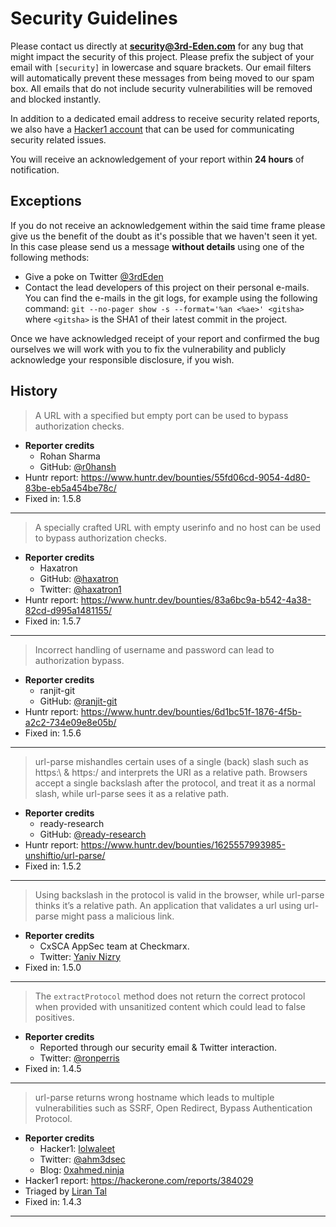 # Security Guidelines

Please contact us directly at **security@3rd-Eden.com** for any bug that might
impact the security of this project. Please prefix the subject of your email
with `[security]` in lowercase and square brackets. Our email filters will
automatically prevent these messages from being moved to our spam box. All
emails that do not include security vulnerabilities will be removed and blocked
instantly.

In addition to a dedicated email address to receive security related reports,
we also have a [Hacker1 account][hacker1] that can be used for communicating
security related issues.

You will receive an acknowledgement of your report within **24 hours** of
notification.

## Exceptions

If you do not receive an acknowledgement within the said time frame please give
us the benefit of the doubt as it's possible that we haven't seen it yet. In
this case please send us a message **without details** using one of the
following methods:

- Give a poke on Twitter [@3rdEden](https://twitter.com/3rdEden)
- Contact the lead developers of this project on their personal e-mails. You
  can find the e-mails in the git logs, for example using the following command:
  `git --no-pager show -s --format='%an <%ae>' <gitsha>` where `<gitsha>` is the
  SHA1 of their latest commit in the project.

Once we have acknowledged receipt of your report and confirmed the bug
ourselves we will work with you to fix the vulnerability and publicly
acknowledge your responsible disclosure, if you wish.

## History

> A URL with a specified but empty port can be used to bypass authorization
> checks.

- **Reporter credits**
  - Rohan Sharma
  - GitHub: [@r0hansh](https://github.com/r0hansh)
- Huntr report: https://www.huntr.dev/bounties/55fd06cd-9054-4d80-83be-eb5a454be78c/
- Fixed in: 1.5.8

---

> A specially crafted URL with empty userinfo and no host can be used to bypass
> authorization checks.

- **Reporter credits**
  - Haxatron
  - GitHub: [@haxatron](https://github.com/haxatron)
  - Twitter: [@haxatron1](https://twitter.com/haxatron1)
- Huntr report: https://www.huntr.dev/bounties/83a6bc9a-b542-4a38-82cd-d995a1481155/
- Fixed in: 1.5.7

---

> Incorrect handling of username and password can lead to authorization bypass.

- **Reporter credits**
  - ranjit-git
  - GitHub: [@ranjit-git](https://github.com/ranjit-git)
- Huntr report: https://www.huntr.dev/bounties/6d1bc51f-1876-4f5b-a2c2-734e09e8e05b/
- Fixed in: 1.5.6

---

> url-parse mishandles certain uses of a single (back) slash such as https:\ &
> https:/ and interprets the URI as a relative path. Browsers accept a single
> backslash after the protocol, and treat it as a normal slash, while url-parse
> sees it as a relative path.

- **Reporter credits**
  - ready-research
  - GitHub: [@ready-research](https://github.com/ready-research)
- Huntr report: https://www.huntr.dev/bounties/1625557993985-unshiftio/url-parse/
- Fixed in: 1.5.2

---

> Using backslash in the protocol is valid in the browser, while url-parse
> thinks it’s a relative path. An application that validates a url using
> url-parse might pass a malicious link.

- **Reporter credits**
  - CxSCA AppSec team at Checkmarx.
  - Twitter: [Yaniv Nizry](https://twitter.com/ynizry)
- Fixed in: 1.5.0

---

> The `extractProtocol` method does not return the correct protocol when
> provided with unsanitized content which could lead to false positives.

- **Reporter credits**
  - Reported through our security email & Twitter interaction.
  - Twitter: [@ronperris](https://twitter.com/ronperris)
- Fixed in: 1.4.5

---

> url-parse returns wrong hostname which leads to multiple vulnerabilities such
> as SSRF, Open Redirect, Bypass Authentication Protocol.

- **Reporter credits**
  - Hacker1: [lolwaleet](https://hackerone.com/lolwalee)
  - Twitter: [@ahm3dsec](https://twitter.com/ahm3dsec)
  - Blog: [0xahmed.ninja](https://0xahmed.ninja)
- Hacker1 report: https://hackerone.com/reports/384029
- Triaged by [Liran Tal](https://hackerone.com/lirantal)
- Fixed in: 1.4.3

---

[twitter]: https://twitter.com/3rdEden
[hacker1]: https://hackerone.com/3rdeden
